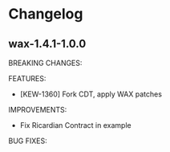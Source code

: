 # Changelog

## wax-1.4.1-1.0.0

BREAKING CHANGES:

FEATURES:
- [KEW-1360] Fork CDT, apply WAX patches

IMPROVEMENTS:
- Fix Ricardian Contract in example

BUG FIXES:
